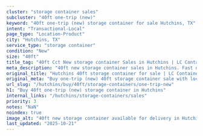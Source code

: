 ```yaml
---
cluster: "storage container sales"
subcluster: "40ft one-trip (new)"
keyword: "40ft one-trip (new) storage container for sale Hutchins, TX"
intent: "Transactional-Local"
page_type: "Location-Product"
city: "Hutchins, TX"
service_type: "storage container"
condition: "New"
size: "40ft"
title_tag: "40ft Cct New storage container Sales in Hutchins | LC Container"
meta_description: "40ft new storage container sales in Hutchins. Fast delivery, competitive pricing. Serving storage containers area. Quote ID: NUA. Call (214) 524-4168 for your free quote today."
original_title: "Hutchins 40ft storage container for sale | LC Container"
original_meta: "Buy one-trip (new) 40ft storage container sale with local delivery in Hutchins, TX. LC Container — local Since 2003. Request a fast quote today."
url_slug: "/hutchins/buy/40ft/storage-containers/one-trip-new"
h1: "Buy 40ft one-trip (new) storage container in Hutchins"
internal_links: "/hutchins/storage-containers/sales"
priority: 3
notes: "NaN"
noindex: true
image_alt: "40ft new storage container available for delivery in Hutchins"
last_updated: "2025-10-21"
---
```


<!-- TODO: Add unique city/inventory copy, images, and internal links here. -->

